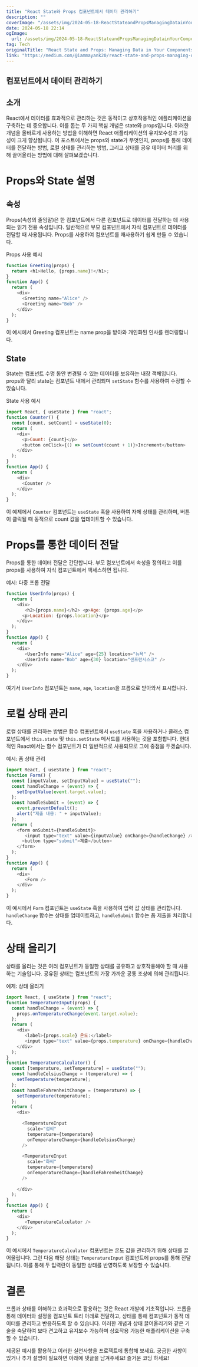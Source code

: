 ```yaml
---
title: "React State와 Props 컴포넌트에서 데이터 관리하기"
description: ""
coverImage: "/assets/img/2024-05-18-ReactStateandPropsManagingDatainYourComponents_0.png"
date: 2024-05-18 22:14
ogImage: 
  url: /assets/img/2024-05-18-ReactStateandPropsManagingDatainYourComponents_0.png
tag: Tech
originalTitle: "React State and Props: Managing Data in Your Components"
link: "https://medium.com/@iammayank20/react-state-and-props-managing-data-in-your-components-366010fb1213"
---
```



## 컴포넌트에서 데이터 관리하기

## 소개

React에서 데이터를 효과적으로 관리하는 것은 동적이고 상호작용적인 애플리케이션을 구축하는 데 중요합니다. 이를 돕는 두 가지 핵심 개념은 state와 props입니다. 이러한 개념을 올바르게 사용하는 방법을 이해하면 React 애플리케이션의 유지보수성과 기능성이 크게 향상됩니다. 이 포스트에서는 props와 state가 무엇인지, props를 통해 데이터를 전달하는 방법, 로컬 상태를 관리하는 방법, 그리고 상태를 공유 데이터 처리를 위해 끌어올리는 방법에 대해 살펴보겠습니다.

# Props와 State 설명

<div class="content-ad"></div>

## 속성

Props(속성의 줄임말)은 한 컴포넌트에서 다른 컴포넌트로 데이터를 전달하는 데 사용되는 읽기 전용 속성입니다. 일반적으로 부모 컴포넌트에서 자식 컴포넌트로 데이터를 전달할 때 사용됩니다. Props를 사용하여 컴포넌트를 재사용하기 쉽게 만들 수 있습니다.

Props 사용 예시

```js
function Greeting(props) {
  return <h1>Hello, {props.name}!</h1>;
}
function App() {
  return (
    <div>
      <Greeting name="Alice" />
      <Greeting name="Bob" />
    </div>
  );
}
```

<div class="content-ad"></div>

이 예시에서 Greeting 컴포넌트는 name prop을 받아와 개인화된 인사를 렌더링합니다.

## State

State는 컴포넌트 수명 동안 변경될 수 있는 데이터를 보유하는 내장 객체입니다. props와 달리 state는 컴포넌트 내에서 관리되며 `setState` 함수를 사용하여 수정할 수 있습니다.

State 사용 예시

<div class="content-ad"></div>

```js
import React, { useState } from "react";
function Counter() {
  const [count, setCount] = useState(0);
  return (
    <div>
      <p>Count: {count}</p>
      <button onClick={() => setCount(count + 1)}>Increment</button>
    </div>
  );
}
function App() {
  return (
    <div>
      <Counter />
    </div>
  );
}
```

이 예제에서 `Counter` 컴포넌트는 `useState` 훅을 사용하여 자체 상태를 관리하며, 버튼이 클릭될 때 동적으로 count 값을 업데이트할 수 있습니다.

# Props를 통한 데이터 전달

Props를 통한 데이터 전달은 간단합니다. 부모 컴포넌트에서 속성을 정의하고 이를 props를 사용하여 자식 컴포넌트에서 액세스하면 됩니다.


<div class="content-ad"></div>

예시: 다중 프롭 전달

```js
function UserInfo(props) {
  return (
    <div>
       <h2>{props.name}</h2> <p>Age: {props.age}</p> 
      <p>Location: {props.location}</p> 
    </div>
  );
}
function App() {
  return (
    <div>
       <UserInfo name="Alice" age={25} location="뉴욕" />
       <UserInfo name="Bob" age={30} location="샌프란시스코" /> 
    </div>
  );
}
```

여기서 `UserInfo` 컴포넌트는 `name`, `age`, `location`을 프롭으로 받아와서 표시합니다.

# 로컬 상태 관리

<div class="content-ad"></div>

로컬 상태를 관리하는 방법은 함수 컴포넌트에서 `useState` 훅을 사용하거나 클래스 컴포넌트에서 `this.state` 및 `this.setState` 메서드를 사용하는 것을 포함합니다. 현대적인 React에서는 함수 컴포넌트가 더 일반적으로 사용되므로 그에 중점을 두겠습니다.

예시: 폼 상태 관리

```js
import React, { useState } from "react";
function Form() {
  const [inputValue, setInputValue] = useState("");
  const handleChange = (event) => {
    setInputValue(event.target.value);
  };
  const handleSubmit = (event) => {
    event.preventDefault();
    alert("제출 내용: " + inputValue);
  };
  return (
    <form onSubmit={handleSubmit}>
       <input type="text" value={inputValue} onChange={handleChange} /> 
      <button type="submit">제출</button> 
    </form>
  );
}
function App() {
  return (
    <div>
       <Form /> 
    </div>
  );
}
```

이 예시에서 `Form` 컴포넌트는 `useState` 훅을 사용하여 입력 값 상태를 관리합니다. `handleChange` 함수는 상태를 업데이트하고, `handleSubmit` 함수는 폼 제출을 처리합니다.

<div class="content-ad"></div>

# 상태 올리기

상태를 올리는 것은 여러 컴포넌트가 동일한 상태를 공유하고 상호작용해야 할 때 사용하는 기술입니다. 공유된 상태는 컴포넌트의 가장 가까운 공통 조상에 의해 관리됩니다.

예제: 상태 올리기

```js
import React, { useState } from "react";
function TemperatureInput(props) {
  const handleChange = (event) => {
    props.onTemperatureChange(event.target.value);
  };
  return (
    <div>
       <label>{props.scale} 온도:</label>
       <input type="text" value={props.temperature} onChange={handleChange} /> 
    </div>
  );
}
function TemperatureCalculator() {
  const [temperature, setTemperature] = useState("");
  const handleCelsiusChange = (temperature) => {
    setTemperature(temperature);
  };
  const handleFahrenheitChange = (temperature) => {
    setTemperature(temperature);
  };
  return (
    <div>
       
      <TemperatureInput
        scale="섭씨"
        temperature={temperature}
        onTemperatureChange={handleCelsiusChange}
      />
       
      <TemperatureInput
        scale="화씨"
        temperature={temperature}
        onTemperatureChange={handleFahrenheitChange}
      />
       
    </div>
  );
}
function App() {
  return (
    <div>
       <TemperatureCalculator /> 
    </div>
  );
}
```

<div class="content-ad"></div>

이 예시에서 `TemperatureCalculator` 컴포넌트는 온도 값을 관리하기 위해 상태를 끌어올립니다. 그런 다음 해당 상태는 `TemperatureInput` 컴포넌트에 props를 통해 전달됩니다. 이를 통해 두 입력란이 동일한 상태를 반영하도록 보장할 수 있습니다.

# 결론

프롭과 상태를 이해하고 효과적으로 활용하는 것은 React 개발에 기초적입니다. 프롭을 통해 데이터와 설정을 컴포넌트 트리 아래로 전달하고, 상태를 통해 컴포넌트가 동적 데이터를 관리하고 반응하도록 할 수 있습니다. 이러한 개념과 상태 끌어올리기와 같은 기술을 숙달하여 보다 견고하고 유지보수 가능하며 상호작용 가능한 애플리케이션을 구축할 수 있습니다.

제공된 예시를 활용하고 이러한 실천사항을 프로젝트에 통합해 보세요. 궁금한 사항이 있거나 추가 설명이 필요하면 아래에 댓글을 남겨주세요! 즐거운 코딩 하세요!